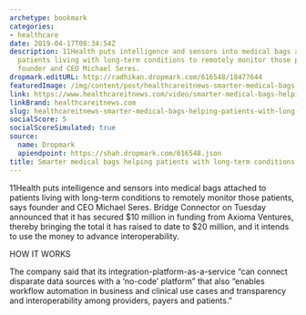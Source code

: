 ```yaml
---
archetype: bookmark
categories:
- healthcare
date: 2019-04-17T08:34:54Z
description: 11Health puts intelligence and sensors into medical bags attached to
  patients living with long-term conditions to remotely monitor those patients, says
  founder and CEO Michael Seres.
dropmark.editURL: http://radhikan.dropmark.com/616548/18477644
featuredImage: /img/content/post/healthcareitnews-smarter-medical-bags-helping-patients-with-long-term-conditions.jpg
link: https://www.healthcareitnews.com/video/smarter-medical-bags-helping-patients-long-term-conditions
linkBrand: healthcareitnews.com
slug: healthcareitnews-smarter-medical-bags-helping-patients-with-long-term-conditions
socialScore: 5
socialScoreSimulated: true
source:
  name: Dropmark
  apiendpoint: https://shah.dropmark.com/616548.json
title: Smarter medical bags helping patients with long-term conditions
---
```

11Health puts intelligence and sensors into medical bags attached to patients living with long-term conditions to remotely monitor those patients, says founder and CEO Michael Seres. Bridge Connector on Tuesday announced that it has secured $10 million in funding from Axioma Ventures, thereby bringing the total it has raised to date to $20 million, and it intends to use the money to advance interoperability.

HOW IT WORKS

The company said that its integration-platform-as-a-service “can connect disparate data sources with a ‘no-code’ platform” that also “enables workflow automation in business and clinical use cases and transparency and interoperability among providers, payers and patients.”

